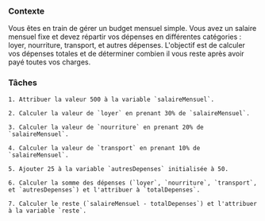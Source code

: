 
### Contexte
Vous êtes en train de gérer un budget mensuel simple. Vous avez un salaire mensuel fixe et devez répartir vos dépenses en différentes catégories :
 loyer, nourriture, transport, et autres dépenses.
 L'objectif est de calculer vos dépenses totales et de déterminer combien il vous reste après avoir payé toutes vos charges.

### Tâches
    1. Attribuer la valeur 500 à la variable `salaireMensuel`.

    2. Calculer la valeur de `loyer` en prenant 30% de `salaireMensuel`.

    3. Calculer la valeur de `nourriture` en prenant 20% de `salaireMensuel`.

    4. Calculer la valeur de `transport` en prenant 10% de `salaireMensuel`.

    5. Ajouter 25 à la variable `autresDepenses` initialisée à 50.

    6. Calculer la somme des dépenses (`loyer`, `nourriture`, `transport`, et `autresDepenses`) et l'attribuer à `totalDepenses`.

    7. Calculer le reste (`salaireMensuel - totalDepenses`) et l'attribuer à la variable `reste`.
<!--
    8. Vérifier si `reste` est supérieur ou égal à 100. Si oui, afficher "Budget bien géré", sinon afficher "Attention, budget serré".

    9. Ajouter une nouvelle catégorie de dépense appelée `loisirs`, initialisée à 15% de `salaireMensuel`, et recalculer `totalDepenses` et `reste`.

    10. Calculer le pourcentage du salaire mensuel utilisé pour chaque catégorie de dépense (`loyer`, `nourriture`, `transport`, `autresDepenses`, et `loisirs`) et afficher les résultats.

    11. Simuler une augmentation de 10% du `salaireMensuel` et recalculer toutes les valeurs (dépenses, total, reste, pourcentages).

    12. Ajouter une condition pour vérifier si les dépenses totales dépassent 90% du `salaireMensuel`. Si oui, afficher "Dépenses trop élevées, réduisez vos charges".
-->

